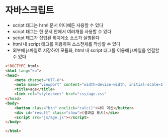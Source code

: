 # 자바스크립트
- script 태그는 hrml 문서 어디에든 사용할 수 있다
- script 태그는 한 문서 안에서 여러개를 사용할 수 있다
- script 태그가 삽입된 위치에소 소스가 실행된다
- html 내 script 태그를 이용하여 소스전체를 작성할 수 있다
- 외부에 js파일로 저장하여 모듈화, html 내 script 태그를 이용해 js파일을 연결할 수 있다

```html
<!DOCTYPE html>
<html lang="ko">
<head>
    <meta charset="UTF-8">
    <meta name="viewport" content="width=device-width, initial-scale=1.0">
    <title>age</title>
    <link rel="stylesheet" href="css/age.css"
</head>
<body>
    <button class="btn" onclick="calc()">나이 계산</button>
    <div id="result" class="show">(결과값 표시)</div>
    <script src="js/age.js"></script>
</body>

</html>
```

